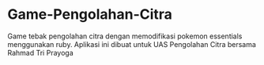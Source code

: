 # Game-Pengolahan-Citra
Game tebak pengolahan citra dengan memodifikasi pokemon essentials menggunakan ruby. Aplikasi ini dibuat untuk UAS Pengolahan Citra bersama Rahmad Tri Prayoga
